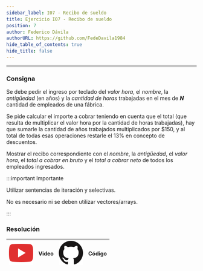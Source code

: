 ```yaml
---
sidebar_label: I07 - Recibo de sueldo
title: Ejercicio I07 - Recibo de sueldo
position: 7
author: Federico Dávila
authorURL: https://github.com/FedeDavila1984
hide_table_of_contents: true
hide_title: false
---
```

---
### Consigna
Se debe pedir el ingreso por teclado del *valor hora*, el *nombre*, la *antigüedad* (en años) y la *cantidad de horas* trabajadas en el mes de ***N*** cantidad de empleados de una fábrica. 

Se pide calcular el importe a cobrar teniendo en cuenta que el total (que resulta de multiplicar el valor hora por la cantidad de horas trabajadas), hay que sumarle la cantidad de años trabajados multiplicados por $150, y al total de todas esas operaciones restarle el 13% en concepto de descuentos. 

Mostrar el recibo correspondiente con el *nombre*, la *antigüedad*, el *valor hora*, el *total a cobrar en bruto* y el *total a cobrar neto* de todos los empleados ingresados. 

:::important Importante

Utilizar sentencias de iteración y selectivas. 

No es necesario ni se deben utilizar vectores/arrays.

:::

### Resolución
| ![img](/base/youtube.svg) | Video | ![img](/base/github.svg) | Código |
| :-----------------------: | :---: | :----------------------: | :----: |
